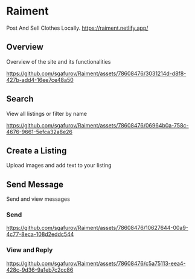 # Raiment

Post And Sell Clothes Locally. https://raiment.netlify.app/

## Overview

Overview of the site and its functionalities

https://github.com/sgafurov/Raiment/assets/78608476/3031214d-d8f8-427b-add4-16ee7ce48a50

## Search

View all listings or filter by name

https://github.com/sgafurov/Raiment/assets/78608476/06964b0a-758c-4676-9661-5efca32a8e26

## Create a Listing

Upload images and add text to your listing

## Send Message

Send and view messages

### Send
https://github.com/sgafurov/Raiment/assets/78608476/10627644-00a9-4c77-8eca-108d2eddc544

### View and Reply
https://github.com/sgafurov/Raiment/assets/78608476/c5a75113-eea4-428c-9d36-9a1eb7c2cc86


